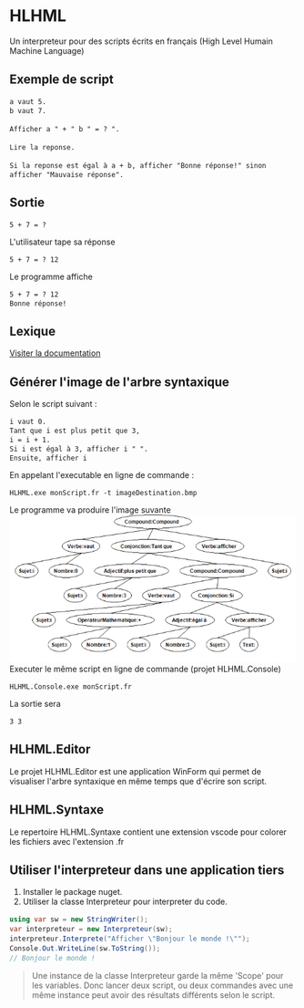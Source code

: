 # HLHML
Un interpreteur pour des scripts écrits en français (High Level Humain Machine Language)

## Exemple de script
```
a vaut 5.
b vaut 7.

Afficher a " + " b " = ? ".

Lire la reponse.

Si la reponse est égal à a + b, afficher "Bonne réponse!" sinon afficher "Mauvaise réponse".
```

## Sortie
```
5 + 7 = ? 
```
L'utilisateur tape sa réponse
```
5 + 7 = ? 12
```
Le programme affiche
```
5 + 7 = ? 12
Bonne réponse!
```

## Lexique
<a href="https://github.com/freddycoder/HLHML/wiki/Lexique">Visiter la documentation</a>

## Générer l'image de l'arbre syntaxique
Selon le script suivant : 
```
i vaut 0.
Tant que i est plus petit que 3,
i = i + 1.
Si i est égal à 3, afficher i " ".
Ensuite, afficher i
```
En appelant l'executable en ligne de commande :
```
HLHML.exe monScript.fr -t imageDestination.bmp
```
Le programme va produire l'image suvante
![impossible de trouver l'image...](https://raw.githubusercontent.com/freddycoder/HLHML/master/exempleAST.bmp)
</br>
Executer le même script en ligne de commande (projet HLHML.Console)
```
HLHML.Console.exe monScript.fr
```
La sortie sera
```
3 3
```
## HLHML.Editor

Le projet HLHML.Editor est une application WinForm qui permet de visualiser l'arbre syntaxique en même temps que d'écrire son script.

## HLHML.Syntaxe

Le repertoire HLHML.Syntaxe contient une extension vscode pour colorer les fichiers avec l'extension .fr

## Utiliser l'interpreteur dans une application tiers

1. Installer le package nuget.
2. Utiliser la classe Interpreteur pour interpreter du code.
```c#
using var sw = new StringWriter();
var interpreteur = new Interpreteur(sw);
interpreteur.Interprete("Afficher \"Bonjour le monde !\"");
Console.Out.WriteLine(sw.ToString());
// Bonjour le monde !
```

> Une instance de la classe Interpreteur garde la même 'Scope' pour les variables. Donc lancer deux script, ou deux commandes avec une même instance peut avoir des résultats différents selon le script.